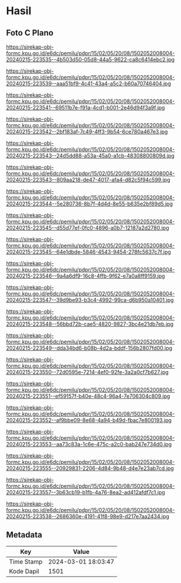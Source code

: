 # Hasil

## Foto C Plano

https://sirekap-obj-formc.kpu.go.id/e6dc/pemilu/pdpr/15/02/05/20/08/1502052008004-20240215-223535--4b503d50-05d8-44a5-9622-ca8c6414ebc2.jpg

https://sirekap-obj-formc.kpu.go.id/e6dc/pemilu/pdpr/15/02/05/20/08/1502052008004-20240215-223539--aaa51bf9-4c41-43a4-a5c2-b60a70746404.jpg

https://sirekap-obj-formc.kpu.go.id/e6dc/pemilu/pdpr/15/02/05/20/08/1502052008004-20240215-223541--69511b7e-f91a-4cd1-b001-2e46d94f3a9f.jpg

https://sirekap-obj-formc.kpu.go.id/e6dc/pemilu/pdpr/15/02/05/20/08/1502052008004-20240215-223542--2bf183af-7c49-4ff3-9b54-6ce780a467e3.jpg

https://sirekap-obj-formc.kpu.go.id/e6dc/pemilu/pdpr/15/02/05/20/08/1502052008004-20240215-223543--24d5dd88-a53a-45a0-a1cb-48308800809d.jpg

https://sirekap-obj-formc.kpu.go.id/e6dc/pemilu/pdpr/15/02/05/20/08/1502052008004-20240215-223543--809aa218-de47-4017-afa4-d82c5f94c599.jpg

https://sirekap-obj-formc.kpu.go.id/e6dc/pemilu/pdpr/15/02/05/20/08/1502052008004-20240215-223544--5e280736-8b7f-4d4d-8e55-b635e2bf89d5.jpg

https://sirekap-obj-formc.kpu.go.id/e6dc/pemilu/pdpr/15/02/05/20/08/1502052008004-20240215-223545--d55d77ef-0fc0-4896-a0b7-12187a2d2780.jpg

https://sirekap-obj-formc.kpu.go.id/e6dc/pemilu/pdpr/15/02/05/20/08/1502052008004-20240215-223545--64e1dbde-5846-4543-9454-278fc5637c7f.jpg

https://sirekap-obj-formc.kpu.go.id/e6dc/pemilu/pdpr/15/02/05/20/08/1502052008004-20240215-223546--9a4a6df9-16c8-4ffb-9f62-e7a0a8ff9159.jpg

https://sirekap-obj-formc.kpu.go.id/e6dc/pemilu/pdpr/15/02/05/20/08/1502052008004-20240215-223547--39d9be93-b3c4-4992-99ca-d6b950a10401.jpg

https://sirekap-obj-formc.kpu.go.id/e6dc/pemilu/pdpr/15/02/05/20/08/1502052008004-20240215-223548--56bbd72b-cae5-4820-9827-3bc4e21db7eb.jpg

https://sirekap-obj-formc.kpu.go.id/e6dc/pemilu/pdpr/15/02/05/20/08/1502052008004-20240215-223549--dda34bd6-b08b-4d2a-bddf-156b2807fd00.jpg

https://sirekap-obj-formc.kpu.go.id/e6dc/pemilu/pdpr/15/02/05/20/08/1502052008004-20240215-223550--72d0595e-7214-4ef0-92fe-3a2a0cf7b627.jpg

https://sirekap-obj-formc.kpu.go.id/e6dc/pemilu/pdpr/15/02/05/20/08/1502052008004-20240215-223551--ef59157f-b40e-48c4-96a4-7e706304c809.jpg

https://sirekap-obj-formc.kpu.go.id/e6dc/pemilu/pdpr/15/02/05/20/08/1502052008004-20240215-223552--af9bbe09-8e68-4a94-b49d-fbac7e800193.jpg

https://sirekap-obj-formc.kpu.go.id/e6dc/pemilu/pdpr/15/02/05/20/08/1502052008004-20240215-223553--aa73c83a-1c6e-475c-a2c0-bab247e734d0.jpg

https://sirekap-obj-formc.kpu.go.id/e6dc/pemilu/pdpr/15/02/05/20/08/1502052008004-20240215-223555--20929831-2206-4d84-9b48-d4e7e23ab7cd.jpg

https://sirekap-obj-formc.kpu.go.id/e6dc/pemilu/pdpr/15/02/05/20/08/1502052008004-20240215-223557--3b63cb19-b1fb-4a76-8ea2-ad412afdf7c1.jpg

https://sirekap-obj-formc.kpu.go.id/e6dc/pemilu/pdpr/15/02/05/20/08/1502052008004-20240215-223538--2686360e-4191-41f8-98e9-d217e7aa2434.jpg


## Metadata

| Key        | Value               |
| ---------- | ------------------- |
| Time Stamp | 2024-03-01 18:03:47 |
| Kode Dapil | 1501                |



